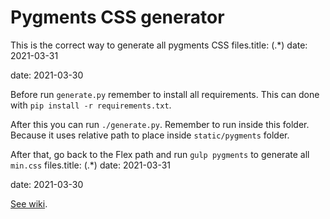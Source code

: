 # Pygments CSS generator

This is the correct way to generate all pygments CSS files.title: (.*)
date: 2021-03-31

date: 2021-03-30

Before run `generate.py` remember to install all requirements.
This can done with `pip install -r requirements.txt`.

After this you can run `./generate.py`. Remember to run inside this folder.
Because it uses relative path to place inside `static/pygments` folder.

After that, go back to the Flex path and run `gulp pygments` to generate all `min.css` files.title: (.*)
date: 2021-03-31

date: 2021-03-30

[See wiki](https://github.com/alexandrevicenzi/Flex/wiki/Code-Highlight#how-to-add-new-styles).
